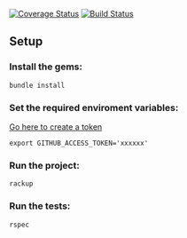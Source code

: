 [![Coverage Status](https://coveralls.io/repos/github/willcurry/favourite-language/badge.svg?branch=master)](https://coveralls.io/github/willcurry/favourite-language?branch=master)
[![Build Status](https://travis-ci.org/willcurry/favourite-language.svg?branch=master)](https://travis-ci.org/willcurry/favourite-language)

## Setup

### Install the gems:

`bundle install`

### Set the required enviroment variables:

[Go here to create a token](https://github.com/settings/tokens)

`export GITHUB_ACCESS_TOKEN='xxxxxx'`

### Run the project:

`rackup`

### Run the tests:

`rspec`
